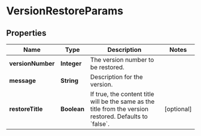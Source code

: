 # VersionRestoreParams

## Properties
Name | Type | Description | Notes
------------ | ------------- | ------------- | -------------
**versionNumber** | **Integer** | The version number to be restored. | 
**message** | **String** | Description for the version. | 
**restoreTitle** | **Boolean** | If true, the content title will be the same as the title from the version restored. Defaults to &#x60;false&#x60;. |  [optional]
